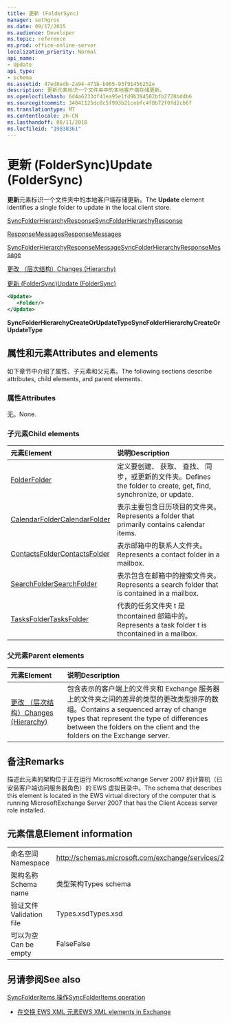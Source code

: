 ```yaml
---
title: 更新 (FolderSync)
manager: sethgros
ms.date: 09/17/2015
ms.audience: Developer
ms.topic: reference
ms.prod: office-online-server
localization_priority: Normal
api_name:
- Update
api_type:
- schema
ms.assetid: 47ed8edb-2a94-471b-b965-93f91456252e
description: 更新元素标识一个文件夹中的本地客户端存储更新。
ms.openlocfilehash: 6d4a6233df41ea95e1fd9b394502bfb2728bddb6
ms.sourcegitcommit: 34041125dc8c5f993b21cebfc4f8b72f0fd2cb6f
ms.translationtype: MT
ms.contentlocale: zh-CN
ms.lasthandoff: 06/11/2018
ms.locfileid: "19838361"
---
```

# <a name="update-foldersync"></a><span data-ttu-id="38475-103">更新 (FolderSync)</span><span class="sxs-lookup"><span data-stu-id="38475-103">Update (FolderSync)</span></span>

<span data-ttu-id="38475-104">**更新**元素标识一个文件夹中的本地客户端存储更新。</span><span class="sxs-lookup"><span data-stu-id="38475-104">The **Update** element identifies a single folder to update in the local client store.</span></span> 
  
[<span data-ttu-id="38475-105">SyncFolderHierarchyResponse</span><span class="sxs-lookup"><span data-stu-id="38475-105">SyncFolderHierarchyResponse</span></span>](syncfolderhierarchyresponse.md)
  
[<span data-ttu-id="38475-106">ResponseMessages</span><span class="sxs-lookup"><span data-stu-id="38475-106">ResponseMessages</span></span>](responsemessages.md)
  
[<span data-ttu-id="38475-107">SyncFolderHierarchyResponseMessage</span><span class="sxs-lookup"><span data-stu-id="38475-107">SyncFolderHierarchyResponseMessage</span></span>](syncfolderhierarchyresponsemessage.md)
  
[<span data-ttu-id="38475-108">更改 （层次结构）</span><span class="sxs-lookup"><span data-stu-id="38475-108">Changes (Hierarchy)</span></span>](changes-hierarchy.md)
  
[<span data-ttu-id="38475-109">更新 (FolderSync)</span><span class="sxs-lookup"><span data-stu-id="38475-109">Update (FolderSync)</span></span>](update-foldersync.md)
  
```xml
<Update>
   <Folder/>
</Update>
```

 <span data-ttu-id="38475-110">**SyncFolderHierarchyCreateOrUpdateType**</span><span class="sxs-lookup"><span data-stu-id="38475-110">**SyncFolderHierarchyCreateOrUpdateType**</span></span>
## <a name="attributes-and-elements"></a><span data-ttu-id="38475-111">属性和元素</span><span class="sxs-lookup"><span data-stu-id="38475-111">Attributes and elements</span></span>

<span data-ttu-id="38475-112">如下章节中介绍了属性、子元素和父元素。</span><span class="sxs-lookup"><span data-stu-id="38475-112">The following sections describe attributes, child elements, and parent elements.</span></span>
  
### <a name="attributes"></a><span data-ttu-id="38475-113">属性</span><span class="sxs-lookup"><span data-stu-id="38475-113">Attributes</span></span>

<span data-ttu-id="38475-114">无。</span><span class="sxs-lookup"><span data-stu-id="38475-114">None.</span></span>
  
### <a name="child-elements"></a><span data-ttu-id="38475-115">子元素</span><span class="sxs-lookup"><span data-stu-id="38475-115">Child elements</span></span>

|<span data-ttu-id="38475-116">**元素**</span><span class="sxs-lookup"><span data-stu-id="38475-116">**Element**</span></span>|<span data-ttu-id="38475-117">**说明**</span><span class="sxs-lookup"><span data-stu-id="38475-117">**Description**</span></span>|
|:-----|:-----|
|[<span data-ttu-id="38475-118">Folder</span><span class="sxs-lookup"><span data-stu-id="38475-118">Folder</span></span>](folder.md) <br/> |<span data-ttu-id="38475-119">定义要创建、 获取、 查找、 同步，或更新的文件夹。</span><span class="sxs-lookup"><span data-stu-id="38475-119">Defines the folder to create, get, find, synchronize, or update.</span></span>  <br/> |
|[<span data-ttu-id="38475-120">CalendarFolder</span><span class="sxs-lookup"><span data-stu-id="38475-120">CalendarFolder</span></span>](calendarfolder.md) <br/> |<span data-ttu-id="38475-121">表示主要包含日历项目的文件夹。</span><span class="sxs-lookup"><span data-stu-id="38475-121">Represents a folder that primarily contains calendar items.</span></span>  <br/> |
|[<span data-ttu-id="38475-122">ContactsFolder</span><span class="sxs-lookup"><span data-stu-id="38475-122">ContactsFolder</span></span>](contactsfolder.md) <br/> |<span data-ttu-id="38475-123">表示邮箱中的联系人文件夹。</span><span class="sxs-lookup"><span data-stu-id="38475-123">Represents a contact folder in a mailbox.</span></span>  <br/> |
|[<span data-ttu-id="38475-124">SearchFolder</span><span class="sxs-lookup"><span data-stu-id="38475-124">SearchFolder</span></span>](searchfolder.md) <br/> |<span data-ttu-id="38475-125">表示包含在邮箱中的搜索文件夹。</span><span class="sxs-lookup"><span data-stu-id="38475-125">Represents a search folder that is contained in a mailbox.</span></span>  <br/> |
|[<span data-ttu-id="38475-126">TasksFolder</span><span class="sxs-lookup"><span data-stu-id="38475-126">TasksFolder</span></span>](tasksfolder.md) <br/> |<span data-ttu-id="38475-127">代表的任务文件夹 t 是 thcontained 邮箱中的。</span><span class="sxs-lookup"><span data-stu-id="38475-127">Represents a task folder t is thcontained in a mailbox.</span></span>  <br/> |
   
### <a name="parent-elements"></a><span data-ttu-id="38475-128">父元素</span><span class="sxs-lookup"><span data-stu-id="38475-128">Parent elements</span></span>

|<span data-ttu-id="38475-129">**元素**</span><span class="sxs-lookup"><span data-stu-id="38475-129">**Element**</span></span>|<span data-ttu-id="38475-130">**说明**</span><span class="sxs-lookup"><span data-stu-id="38475-130">**Description**</span></span>|
|:-----|:-----|
|[<span data-ttu-id="38475-131">更改 （层次结构）</span><span class="sxs-lookup"><span data-stu-id="38475-131">Changes (Hierarchy)</span></span>](changes-hierarchy.md) <br/> |<span data-ttu-id="38475-132">包含表示的客户端上的文件夹和 Exchange 服务器上的文件夹之间的差异的类型的更改类型排序的数组。</span><span class="sxs-lookup"><span data-stu-id="38475-132">Contains a sequenced array of change types that represent the type of differences between the folders on the client and the folders on the Exchange server.</span></span>  <br/> |
   
## <a name="remarks"></a><span data-ttu-id="38475-133">备注</span><span class="sxs-lookup"><span data-stu-id="38475-133">Remarks</span></span>

<span data-ttu-id="38475-134">描述此元素的架构位于正在运行 MicrosoftExchange Server 2007 的计算机（已安装客户端访问服务器角色）的 EWS 虚拟目录中。</span><span class="sxs-lookup"><span data-stu-id="38475-134">The schema that describes this element is located in the EWS virtual directory of the computer that is running MicrosoftExchange Server 2007 that has the Client Access server role installed.</span></span>
  
## <a name="element-information"></a><span data-ttu-id="38475-135">元素信息</span><span class="sxs-lookup"><span data-stu-id="38475-135">Element information</span></span>

|||
|:-----|:-----|
|<span data-ttu-id="38475-136">命名空间</span><span class="sxs-lookup"><span data-stu-id="38475-136">Namespace</span></span>  <br/> |http://schemas.microsoft.com/exchange/services/2006/types  <br/> |
|<span data-ttu-id="38475-137">架构名称</span><span class="sxs-lookup"><span data-stu-id="38475-137">Schema name</span></span>  <br/> |<span data-ttu-id="38475-138">类型架构</span><span class="sxs-lookup"><span data-stu-id="38475-138">Types schema</span></span>  <br/> |
|<span data-ttu-id="38475-139">验证文件</span><span class="sxs-lookup"><span data-stu-id="38475-139">Validation file</span></span>  <br/> |<span data-ttu-id="38475-140">Types.xsd</span><span class="sxs-lookup"><span data-stu-id="38475-140">Types.xsd</span></span>  <br/> |
|<span data-ttu-id="38475-141">可以为空</span><span class="sxs-lookup"><span data-stu-id="38475-141">Can be empty</span></span>  <br/> |<span data-ttu-id="38475-142">False</span><span class="sxs-lookup"><span data-stu-id="38475-142">False</span></span>  <br/> |
   
## <a name="see-also"></a><span data-ttu-id="38475-143">另请参阅</span><span class="sxs-lookup"><span data-stu-id="38475-143">See also</span></span>



[<span data-ttu-id="38475-144">SyncFolderItems 操作</span><span class="sxs-lookup"><span data-stu-id="38475-144">SyncFolderItems operation</span></span>](syncfolderitems-operation.md)


- [<span data-ttu-id="38475-145">在交换 EWS XML 元素</span><span class="sxs-lookup"><span data-stu-id="38475-145">EWS XML elements in Exchange</span></span>](ews-xml-elements-in-exchange.md)

